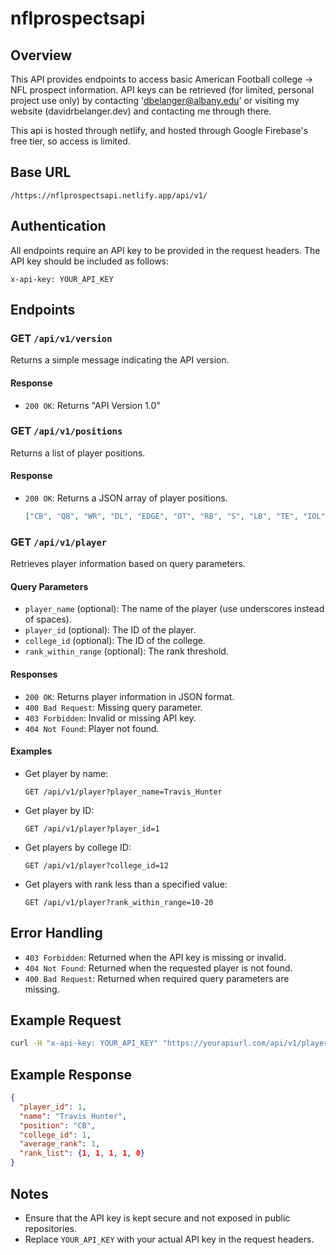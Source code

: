 # nflprospectsapi

## Overview
This API provides endpoints to access basic American Football college -> NFL prospect information. API keys can be retrieved (for limited, personal project use only) by contacting 'dbelanger@albany.edu' or visiting my website (davidrbelanger.dev) and contacting me through there.

This api is hosted through netlify, and hosted through Google Firebase's free tier, so access is limited. 

## Base URL
```
/https://nflprospectsapi.netlify.app/api/v1/
```

## Authentication
All endpoints require an API key to be provided in the request headers. The API key should be included as follows:
```
x-api-key: YOUR_API_KEY
```

## Endpoints

### GET `/api/v1/version`
Returns a simple message indicating the API version.

#### Response
- `200 OK`: Returns "API Version 1.0"

### GET `/api/v1/positions`
Returns a list of player positions.

#### Response
- `200 OK`: Returns a JSON array of player positions.
  ```json
  ["CB", "QB", "WR", "DL", "EDGE", "OT", "RB", "S", "LB", "TE", "IOL"]
  ```

### GET `/api/v1/player`
Retrieves player information based on query parameters.

#### Query Parameters
- `player_name` (optional): The name of the player (use underscores instead of spaces).
- `player_id` (optional): The ID of the player.
- `college_id` (optional): The ID of the college.
- `rank_within_range` (optional): The rank threshold.

#### Responses
- `200 OK`: Returns player information in JSON format.
- `400 Bad Request`: Missing query parameter.
- `403 Forbidden`: Invalid or missing API key.
- `404 Not Found`: Player not found.

#### Examples
- Get player by name:
  ```
  GET /api/v1/player?player_name=Travis_Hunter
  ```
- Get player by ID:
  ```
  GET /api/v1/player?player_id=1
  ```
- Get players by college ID:
  ```
  GET /api/v1/player?college_id=12
  ```
- Get players with rank less than a specified value:
  ```
  GET /api/v1/player?rank_within_range=10-20
  ```

## Error Handling
- `403 Forbidden`: Returned when the API key is missing or invalid.
- `404 Not Found`: Returned when the requested player is not found.
- `400 Bad Request`: Returned when required query parameters are missing.

## Example Request
```bash
curl -H "x-api-key: YOUR_API_KEY" "https://yourapiurl.com/api/v1/player?player_name=Travis_Hunter"
```

## Example Response
```json
{
  "player_id": 1,
  "name": "Travis Hunter",
  "position": "CB",
  "college_id": 1,
  "average_rank": 1,
  "rank_list": {1, 1, 1, 1, 0}
}
```

## Notes
- Ensure that the API key is kept secure and not exposed in public repositories.
- Replace `YOUR_API_KEY` with your actual API key in the request headers.
